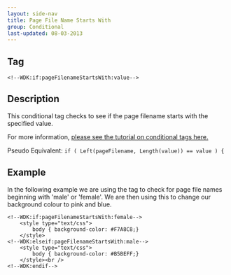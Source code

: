 ```yaml
---
layout: side-nav
title: Page File Name Starts With
group: Conditional
last-updated: 08-03-2013
---
```



## Tag

`<!--WDK:if:pageFilenameStartsWith:value-->`

## Description
This conditional tag checks to see if the page filename starts with the specified value.

For more information, [please see the tutorial on conditional tags here.](/pages/tutorials/12conditional-tags.html)

Pseudo Equivalent:
`if ( Left(pageFilename, Length(value)) == value ) {`

## Example
In the following example we are using the tag to check for page file names beginning with 'male' or 'female'. We are then using this to change our background colour to pink and blue.

~~~
<!--WDK:if:pageFilenameStartsWith:female-->
	<style type="text/css">
		body { background-color: #F7A8C8;}
	</style>
<!--WDK:elseif:pageFilenameStartsWith:male-->
	<style type="text/css">
		body { background-color: #B5BEFF;}
	</style><br />
<!--WDK:endif-->
~~~